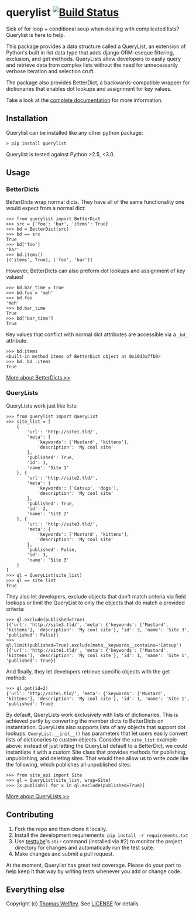 # querylist [![Build Status](https://travis-ci.org/thomasw/querylist.png)](https://travis-ci.org/thomasw/querylist)

Sick of for loop + conditional soup when dealing with complicated lists?
Querylist is here to help.

This package provides a data structure called a QueryList, an extension of
Python's built in list data type that adds django ORM-eseque filtering,
exclusion, and get methods. QueryLists allow developers to easily query and
retrieve data from complex lists without the need for unnecessarily verbose
iteration and selection cruft.

The package also provides BetterDict, a backwards-compatible wrapper for
dictionaries that enables dot lookups and assignment for key values.

Take a look at the [complete
documentation](https://querylist.readthedocs.org/) for more information.

## Installation

Querylist can be installed like any other python package:

    > pip install querylist

Querylist is tested against Python >2.5, <3.0.

## Usage

### BetterDicts

BetterDicts wrap normal dicts. They have all of the same functionality one
would expect from a normal dict:

    >>> from querylist import BetterDict
    >>> src = {'foo': 'bar', 'items': True}
    >>> bd = BetterDict(src)
    >>> bd == src
    True
    >>> bd['foo']
    'bar'
    >>> bd.items()
    [('items', True), ('foo', 'bar')]

However, BetterDicts can also preform dot lookups and assignment of key
values!

    >>> bd.bar_time = True
    >>> bd.foo = 'meh'
    >>> bd.foo
    'meh'
    >>> bd.bar_time
    True
    >>> bd['bar_time']
    True

Key values that conflict with normal dict attributes are accessible via a
`_bd_` attribute.

    >>> bd.items
    <built-in method items of BetterDict object at 0x10d3a7fb0>
    >>> bd._bd_.items
    True

[More about BetterDicts >>](https://querylist.readthedocs.org/en/latest/betterdict.html)

### QueryLists

QueryLists work just like lists:

    >>> from querylist import QueryList
    >>> site_list = [
        {
            'url': 'http://site1.tld/',
            'meta': {
                'keywords': ['Mustard', 'kittens'],
                'description': 'My cool site'
            },
            'published': True,
            'id': 1,
            'name': 'Site 1'
        }, {
            'url': 'http://site2.tld/',
            'meta': {
                'keywords': ['Catsup', 'dogs'],
                'description': 'My cool site'
            },
            'published': True,
            'id': 2,
            'name': 'SitE 2'
        }, {
            'url': 'http://site3.tld/',
            'meta': {
                'keywords': ['Mustard', 'kittens'],
                'description': 'My cool site'
            },
            'published': False,
            'id': 3,
            'name': 'Site 3'
        }
    ]
    >>> ql = QueryList(site_list)
    >>> ql == site_list
    True

They also let developers, exclude objects that don't match criteria via field
lookups or limit the QueryList to only the objects that do match a provided
criteria:

    >>> ql.exclude(published=True)
    [{'url': 'http://site3.tld/', 'meta': {'keywords': ['Mustard', 'kittens'], 'description': 'My cool site'}, 'id': 3, 'name': 'Site 3', 'published': False}]
    >>> ql.limit(published=True).exclude(meta__keywords__contains='Catsup')
    [{'url': 'http://site1.tld/', 'meta': {'keywords': ['Mustard', 'kittens'], 'description': 'My cool site'}, 'id': 1, 'name': 'Site 1', 'published': True}]

And finally, they let developers retrieve specific objects with the get
method:

    >>> ql.get(id=2)
    {'url': 'http://site1.tld/', 'meta': {'keywords': ['Mustard', 'kittens'], 'description': 'My cool site'}, 'id': 1, 'name': 'Site 1', 'published': True}

By default, QueryLists work exclusively with lists of dictionaries. This is
achieved partly by converting the member dicts to BetterDicts on
instantiation. QueryLists also supports lists of any objects that support dot
lookups. `QueryList.__init__()` has parameters that let users easily convert
lists of dictionaries to custom objects. Consider the `site_list` example
above: instead of just letting the QueryList default to a BetterDict, we could
instantiate it with a custom Site class that provides methods for publishing,
unpublishing, and deleting sites. That would then allow us to write code like
the following, which publishes all unpublished sites:

    >>> from site_api import Site
    >>> ql = QueryList(site_list, wrap=Site)
    >>> [x.publish() for x in ql.exclude(published=True)]

[More about QueryLists >>](https://querylist.readthedocs.org/en/latest/querylist.html)

## Contributing

1. Fork the repo and then clone it locally.
2. Install the development requirements: `pip install -r requirements.txt`
3. Use [testtube](https://github.com/thomasw/testtube/)'s `stir` command
(installed via #2) to monitor the project directory for changes and
automatically run the test suite.
4. Make changes and submit a pull request.

At the moment, Querylist has great test coverage. Please do your part to help
keep it that way by writing tests whenever you add or change code.

## Everything else

Copyright (c) [Thomas Welfley](http://welfley.me). See
[LICENSE](https://github.com/thomasw/querylist/blob/master/LICENSE) for
details.
